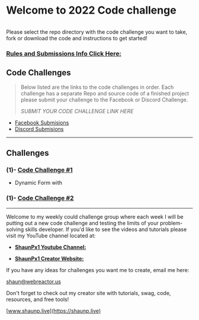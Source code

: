# Welcome to 2022 Code challenge

![]()

Please select the repo directory with the code challenge you want to take, fork or download the code and instructions to get started!

### [Rules and Submissions Info Click Here:](https://github.com/shaungt1/ShaunPX1-Weekly-Code-Challenge)

## Code Challenges

> Below listed are the links to the code challenges in order. Each challenge has a separate Repo and source code of a finished project please submit your challenge to the Facebook or Discord Challenge.
>
> _SUBMIT YOUR CODE CHALLENGE LINK HERE_

- [Facebook Submisions](https://www.facebook.com/shaunPX1/)
- [Discord Submisions](https://discord.gg/Mu52QeAE)

---

## Challenges

### (1)-  **[Code Challenge #1](https://github.com/shaungt1/Code-Challenge-1)**
- Dynamic Form with 

### (1)- **[Code Challenge #2](https://github.com/)**


---

Welcome to my weekly could challenge group where each week I will be putting out a new code challenge and testing the limits of your problem-solving skills developer. If you&#39;d like to see the videos and tutorials please visit my YouTube channel located at:

- [**ShaunPx1 Youtube Channel:**](https://www.youtube.com/channel/UC78cpbnaq-eeKGGHIEtUgdw)

- [**ShaunPx1 Creator Website:**](https://shaunp.live/)

If you have any ideas for challenges you want me to create, email me here:

<shaun@webreactor.us>

Don't forget to check out my creator site with tutorials, swag, code, resources, and free tools!

[www.shaunp.live](https://shaunp.live)